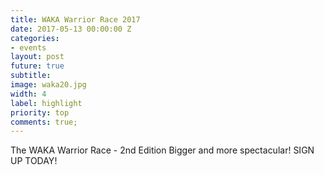 ```yaml
---
title: WAKA Warrior Race 2017
date: 2017-05-13 00:00:00 Z
categories:
- events
layout: post
future: true
subtitle: 
image: waka20.jpg
width: 4
label: highlight
priority: top
comments: true;
---
```


The WAKA Warrior Race - 2nd Edition
Bigger and more spectacular! SIGN UP TODAY!
